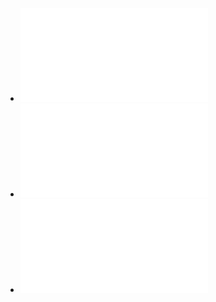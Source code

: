 - ![CC++程序设计竞赛真题实战特训教程（图解版） (蓝桥杯大赛组委会) (Z-Library).pdf](../assets/CC++程序设计竞赛真题实战特训教程（图解版）_(蓝桥杯大赛组委会)_(Z-Library)_1700579127931_0.pdf)
- ![牛客校招面试题（附答案与解析）c++ (it-ebooks) (Z-Library).pdf](../assets/牛客校招面试题（附答案与解析）c++_(it-ebooks)_(Z-Library)_1700579452153_0.pdf)
- ![程序员面试金典（第6版） ([美]盖尔·拉克曼·麦克道尔) (Z-Library).pdf](../assets/程序员面试金典（第6版）_([美]盖尔·拉克曼·麦克道尔)_(Z-Library)_1700580152066_0.pdf)